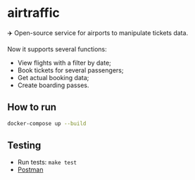 # airtraffic

✈️ Open-source service for airports to manipulate tickets data.

Now it supports several functions:
* View flights with a filter by date;
* Book tickets for several passengers;
* Get actual booking data;
* Create boarding passes.

## How to run

```bash
docker-compose up --build
```

## Testing
- Run tests: `make test`
- [Postman](https://www.postman.com/martian-astronaut-358584/workspace/airtraffic)
